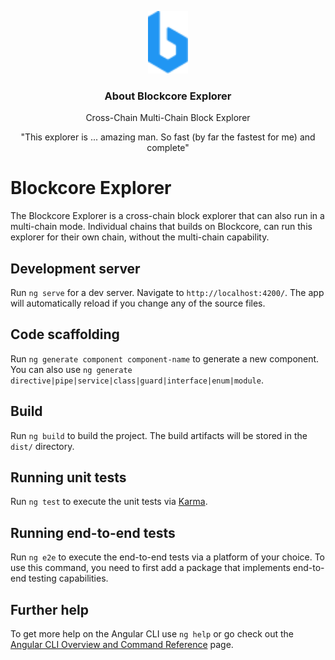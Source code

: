 <p align="center">
  <p align="center">
    <img src="https://raw.githubusercontent.com/seniorblockchain/blockcore-explorer2/acc013918265bc78208f49952deb94bf6c496b30/src/assets/images/logo/logo.svg" height="100" alt="Blockcore" />
  </p>
  <h3 align="center">
    About Blockcore Explorer
  </h3>
  <p align="center">
    Cross-Chain Multi-Chain Block Explorer
  </p>

  </p>
  <p align="center">"This explorer is ... amazing man. So fast (by far the fastest for me) and complete"</p>
</p>

# Blockcore Explorer

The Blockcore Explorer is a cross-chain block explorer that can also run in a multi-chain mode. Individual chains that builds on Blockcore, can run this explorer for their own chain, without the multi-chain capability.


## Development server

Run `ng serve` for a dev server. Navigate to `http://localhost:4200/`. The app will automatically reload if you change any of the source files.

## Code scaffolding

Run `ng generate component component-name` to generate a new component. You can also use `ng generate directive|pipe|service|class|guard|interface|enum|module`.

## Build

Run `ng build` to build the project. The build artifacts will be stored in the `dist/` directory.

## Running unit tests

Run `ng test` to execute the unit tests via [Karma](https://karma-runner.github.io).

## Running end-to-end tests

Run `ng e2e` to execute the end-to-end tests via a platform of your choice.  To use this command, you need to first add a package that implements end-to-end testing capabilities.

## Further help

To get more help on the Angular CLI use `ng help` or go check out the [Angular CLI Overview and Command Reference](https://angular.io/cli) page.
